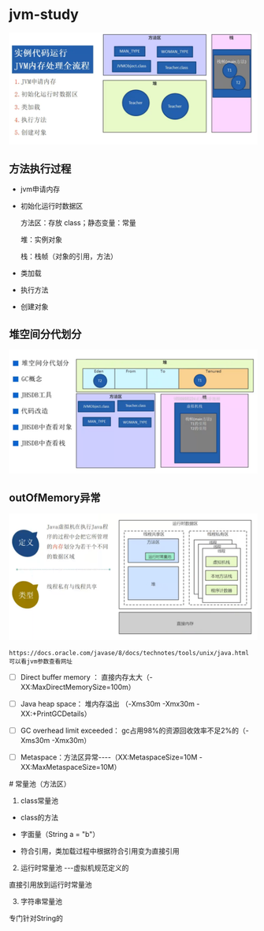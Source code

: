 # jvm-study

![](pic/image1.png)

## 方法执行过程

- jvm申请内存
  
- 初始化运行时数据区
  
  方法区：存放 class；静态变量：常量
  
  堆：实例对象
  
  栈：栈帧（对象的引用，方法）
  
- 类加载
  
- 执行方法
  
- 创建对象
  

## 堆空间分代划分
![](pic/image.png)
## outOfMemory异常

![](pic/image2.jpg)

```
https://docs.oracle.com/javase/8/docs/technotes/tools/unix/java.html
可以看jvm参数查看网址
```

- [ ] Direct buffer memory ： 直接内存太大（-XX:MaxDirectMemorySize=100m）
  
- [ ] Java heap space： 堆内存溢出 （-Xms30m -Xmx30m -XX:+PrintGCDetails）
  
- [ ] GC overhead limit exceeded： gc占用98%的资源回收效率不足2%的（-Xms30m -Xmx30m）
  
- [ ] Metaspace：方法区异常----（XX:MetaspaceSize=10M -XX:MaxMetaspaceSize=10M）
  

# 常量池（方法区）

1. class常量池
  
  - class的方法
    
  - 字面量（String a = "b"）
    
  - 符合引用，类加载过程中根据符合引用变为直接引用
    
2. 运行时常量池 ---虚拟机规范定义的
  
  直接引用放到运行时常量池
  
3. 字符串常量池
  
  专门针对String的
